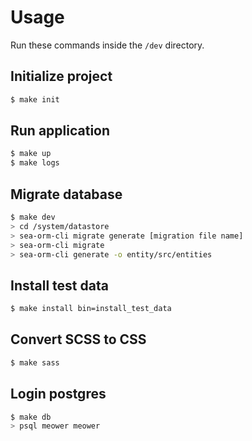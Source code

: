 # Usage

Run these commands inside the `/dev` directory.


## Initialize project

```sh
$ make init
```


## Run application

```sh
$ make up
$ make logs
```


## Migrate database

```sh
$ make dev
> cd /system/datastore
> sea-orm-cli migrate generate [migration file name]
> sea-orm-cli migrate
> sea-orm-cli generate -o entity/src/entities
```


## Install test data

```sh
$ make install bin=install_test_data
```


## Convert SCSS to CSS

```sh
$ make sass
```


## Login postgres

```sh
$ make db
> psql meower meower
```
